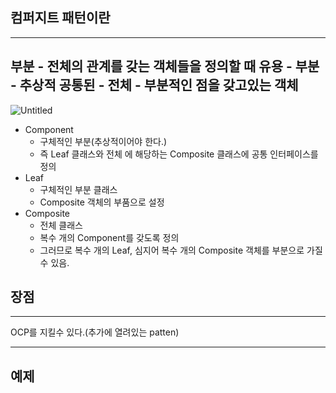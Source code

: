 ## 컴퍼지트 패턴이란

---
부분 - 전체의 관계를 갖는 객체들을 정의할 때 유용
    - 부분 - 추상적 공통된
    - 전체 - 부분적인 점을 갖고있는 객체
---
![Untitled](https://user-images.githubusercontent.com/76032947/178474412-798cc49a-aed7-4cc5-953b-5064fe3437b6.png)


- Component
    - 구체적인 부분(추상적이어야 한다.)
    - 즉 Leaf 클래스와 전체 에 해당하는 Composite 클래스에 공통 인터페이스를 정의
- Leaf
    - 구체적인 부분 클래스
    - Composite 객체의 부품으로 설정
- Composite
    - 전체 클래스
    - 복수 개의 Component를 갖도록 정의
    - 그러므로 복수 개의 Leaf, 심지어 복수 개의 Composite 객체를 부분으로 가질 수 있음.

## 장점

---

OCP를 지킬수 있다.(추가에 열려있는 patten)

---

## 예제
